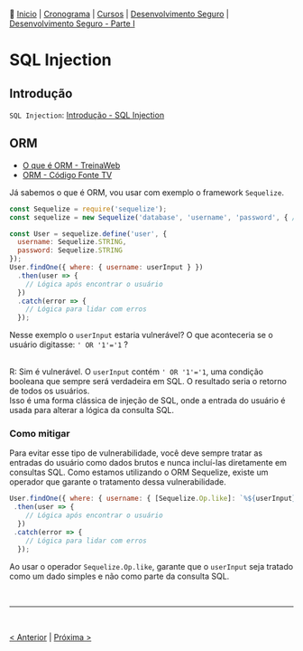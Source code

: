 👾 [Inicio](https://rayanepimentel.github.io/InfoSec-iniciante/) | [Cronograma](https://rayanepimentel.github.io/InfoSec-iniciante/cronograma/) | [Cursos](https://rayanepimentel.github.io/InfoSec-iniciante/cursos/) | [Desenvolvimento Seguro](https://rayanepimentel.github.io/InfoSec-iniciante/cursos/desenvolvimento-seguro/) | [Desenvolvimento Seguro - Parte I](inicio.md)


# SQL Injection

## Introdução

`SQL Injection`: [Introdução - SQL Injection](../../Security-for-developers/09-sql.md)


## ORM

- [O que é ORM - TreinaWeb](https://www.treinaweb.com.br/blog/o-que-e-orm)
- [ORM - Código Fonte TV](https://www.youtube.com/watch?v=snOXxJa31GI&ab_channel=C%C3%B3digoFonteTV)


Já sabemos o que é ORM, vou usar com exemplo o framework `Sequelize`.

```js
const Sequelize = require('sequelize');
const sequelize = new Sequelize('database', 'username', 'password', { /* connection details */ });

const User = sequelize.define('user', {
  username: Sequelize.STRING,
  password: Sequelize.STRING
});
User.findOne({ where: { username: userInput } })
  .then(user => {
    // Lógica após encontrar o usuário
  })
  .catch(error => {
    // Lógica para lidar com erros
  });
```

Nesse exemplo o `userInput` estaria vulnerável? O que aconteceria se o usuário digitasse: `' OR '1'='1` ?  
<br>

R: Sim é vulnerável. O `userInput` contém `' OR '1'='1`, uma condição booleana que sempre será verdadeira em SQL. O resultado seria o retorno de todos os usuários.
<br>
Isso é uma forma clássica de injeção de SQL, onde a entrada do usuário é usada para alterar a lógica da consulta SQL.

### Como mitigar


Para evitar esse tipo de vulnerabilidade, você deve sempre tratar as entradas do usuário como dados brutos e nunca incluí-las diretamente em consultas SQL. Como estamos utilizando o ORM Sequelize, existe um operador que garante o tratamento dessa vulnerabilidade.

```js
User.findOne({ where: { username: { [Sequelize.Op.like]: `%${userInput}%` } } })
 .then(user => {
    // Lógica após encontrar o usuário
  })
 .catch(error => {
    // Lógica para lidar com erros
  });
```

Ao usar o operador `Sequelize.Op.like`, garante que o `userInput` seja tratado como um dado simples e não como parte da consulta SQL.


<br>
<hr>
<br>

[< Anterior](inicio.md) | [Próxima >](2.xss.md)
